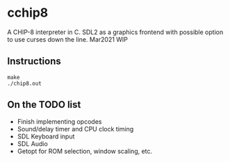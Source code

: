 # cchip8
A CHIP-8 interpreter in C. SDL2 as a graphics frontend with possible option to use curses down the line. Mar2021 WIP

## Instructions
    make
    ./chip8.out
    
## On the TODO list

- Finish implementing opcodes
- Sound/delay timer and CPU clock timing
- SDL Keyboard input
- SDL Audio
- Getopt for ROM selection, window scaling, etc.
